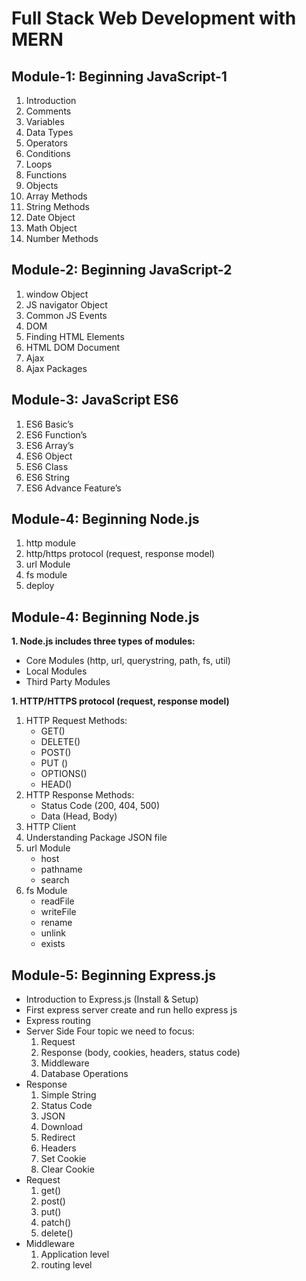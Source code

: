 # Full Stack Web Development with MERN

## Module-1: Beginning JavaScript-1

1. Introduction
1. Comments
1. Variables
1. Data Types
1. Operators
1. Conditions
1. Loops
1. Functions
1. Objects
1. Array Methods
1. String Methods
1. Date Object
1. Math Object
1. Number Methods

## Module-2: Beginning JavaScript-2

1. window Object
1. JS navigator Object
1. Common JS Events
1. DOM
1. Finding HTML Elements
1. HTML DOM Document
1. Ajax
1. Ajax Packages

## Module-3: JavaScript ES6

1. ES6 Basic’s
1. ES6 Function’s
1. ES6 Array’s
1. ES6 Object
1. ES6 Class
1. ES6 String
1. ES6 Advance Feature’s

## Module-4: Beginning Node.js

1. http module
1. http/https protocol (request, response model)
1. url Module
1. fs module
1. deploy

## Module-4: Beginning Node.js

**1. Node.js includes three types of modules:**

- Core Modules (http, url, querystring, path, fs, util)
- Local Modules
- Third Party Modules

**1. HTTP/HTTPS protocol (request, response model)**

1. HTTP Request Methods:
   - GET()
   - DELETE()
   - POST()
   - PUT ()
   - OPTIONS()
   - HEAD()
1. HTTP Response Methods:
   - Status Code (200, 404, 500)
   - Data (Head, Body)
1. HTTP Client
1. Understanding Package JSON file
1. url Module
   - host
   - pathname
   - search
1. fs Module
   - readFile
   - writeFile
   - rename
   - unlink
   - exists

## Module-5: Beginning Express.js

- Introduction to Express.js (Install & Setup)
- First express server create and run hello express js
- Express routing
- Server Side Four topic we need to focus:
  1. Request
  1. Response (body, cookies, headers, status code)
  1. Middleware
  1. Database Operations
- Response
  1. Simple String
  1. Status Code
  1. JSON
  1. Download
  1. Redirect
  1. Headers
  1. Set Cookie
  1. Clear Cookie
- Request
  1. get()
  1. post()
  1. put()
  1. patch()
  1. delete()
- Middleware
  1. Application level
  1. routing level
